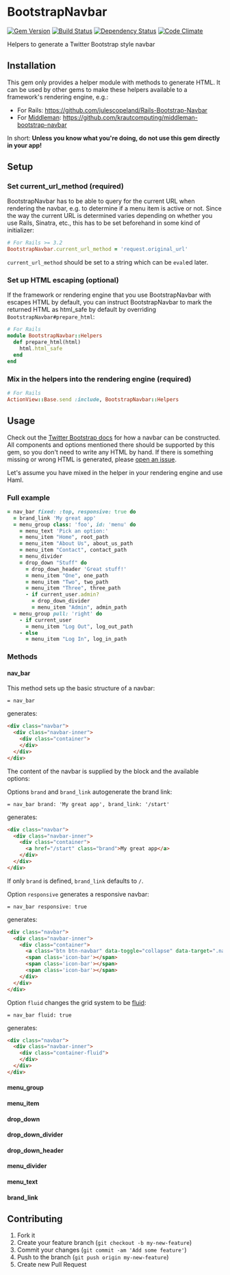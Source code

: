 # BootstrapNavbar

[![Gem Version](https://badge.fury.io/rb/bootstrap_navbar.png)](http://badge.fury.io/rb/bootstrap_navbar)
[![Build Status](https://secure.travis-ci.org/krautcomputing/bootstrap_navbar.png)](http://travis-ci.org/krautcomputing/bootstrap_navbar)
[![Dependency Status](https://gemnasium.com/krautcomputing/bootstrap_navbar.png)](https://gemnasium.com/krautcomputing/bootstrap_navbar)
[![Code Climate](https://codeclimate.com/github/krautcomputing/bootstrap_navbar.png)](https://codeclimate.com/github/krautcomputing/bootstrap_navbar)

Helpers to generate a Twitter Bootstrap style navbar

## Installation

This gem only provides a helper module with methods to generate HTML. It can be used by other gems to make these helpers available to a framework's rendering engine, e.g.:

* For Rails: https://github.com/julescopeland/Rails-Bootstrap-Navbar
* For [Middleman](http://middlemanapp.com/): https://github.com/krautcomputing/middleman-bootstrap-navbar

In short: __Unless you know what you're doing, do not use this gem directly in your app!__

## Setup

### Set current_url_method (required)

BootstrapNavbar has to be able to query for the current URL when rendering the navbar, e.g. to determine if a menu item is active or not. Since the way the current URL is determined varies depending on whether you use Rails, Sinatra, etc., this has to be set beforehand in some kind of initializer:

```ruby
# For Rails >= 3.2
BootstrapNavbar.current_url_method = 'request.original_url'
```

`current_url_method` should be set to a string which can be `eval`ed later.

### Set up HTML escaping (optional)

If the framework or rendering engine that you use BootstrapNavbar with escapes HTML by default, you can instruct BootstrapNavbar to mark the returned HTML as html_safe by default by overriding `BootstrapNavbar#prepare_html`:

```ruby
# For Rails
module BootstrapNavbar::Helpers
  def prepare_html(html)
    html.html_safe
  end
end
```

### Mix in the helpers into the rendering engine (required)

```ruby
# For Rails
ActionView::Base.send :include, BootstrapNavbar::Helpers
```

## Usage

Check out the [Twitter Bootstrap docs](http://twitter.github.io/bootstrap/components.html#navbar) for how a navbar can be constructed. All components and options mentioned there should be supported by this gem, so you don't need to write any HTML by hand. If there is something missing or wrong HTML is generated, please [open an issue](https://github.com/krautcomputing/bootstrap_navbar/issues).

Let's assume you have mixed in the helper in your rendering engine and use Haml.

### Full example

```ruby
= nav_bar fixed: :top, responsive: true do
  = brand_link 'My great app'
  = menu_group class: 'foo', id: 'menu' do
    = menu_text 'Pick an option:'
    = menu_item "Home", root_path
    = menu_item "About Us", about_us_path
    = menu_item "Contact", contact_path
    = menu_divider
    = drop_down "Stuff" do
      = drop_down_header 'Great stuff!'
      = menu_item "One", one_path
      = menu_item "Two", two_path
      = menu_item "Three", three_path
      - if current_user.admin?
        = drop_down_divider
        = menu_item "Admin", admin_path
  = menu_group pull: 'right' do
    - if current_user
      = menu_item "Log Out", log_out_path
    - else
      = menu_item "Log In", log_in_path
```

### Methods

#### nav_bar

This method sets up the basic structure of a navbar:

```haml
= nav_bar
```

generates:

```html
<div class="navbar">
  <div class="navbar-inner">
    <div class="container">
    </div>
  </div>
</div>
```

The content of the navbar is supplied by the block and the available options:

Options `brand` and `brand_link` autogenerate the brand link:

```haml
= nav_bar brand: 'My great app', brand_link: '/start'
```

generates:

```html
<div class="navbar">
  <div class="navbar-inner">
    <div class="container">
      <a href="/start" class="brand">My great app</a>
    </div>
  </div>
</div>
```

If only `brand` is defined, `brand_link` defaults to `/`.

Option `responsive` generates a responsive navbar:

```haml
= nav_bar responsive: true
```

generates:

```html
<div class="navbar">
  <div class="navbar-inner">
    <div class="container">
      <a class="btn btn-navbar" data-toggle="collapse" data-target=".nav-collapse">
      <span class='icon-bar'></span>
      <span class='icon-bar'></span>
      <span class='icon-bar'></span>
    </div>
  </div>
</div>
```

Option `fluid` changes the grid system to be [fluid](http://twitter.github.io/bootstrap/scaffolding.html#fluidGridSystem):

```haml
= nav_bar fluid: true
```

generates:

```html
<div class="navbar">
  <div class="navbar-inner">
    <div class="container-fluid">
    </div>
  </div>
</div>
```

#### menu_group

#### menu_item

#### drop_down

#### drop_down_divider

#### drop_down_header

#### menu_divider

#### menu_text

#### brand_link

## Contributing

1. Fork it
2. Create your feature branch (`git checkout -b my-new-feature`)
3. Commit your changes (`git commit -am 'Add some feature'`)
4. Push to the branch (`git push origin my-new-feature`)
5. Create new Pull Request
